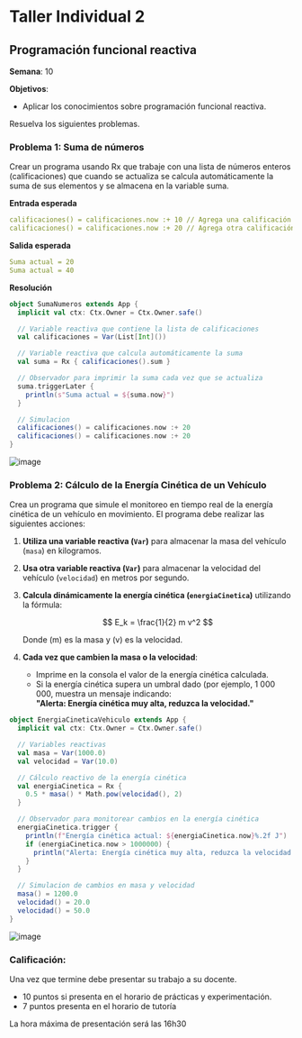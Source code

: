 # Taller Individual  2
## Programación funcional reactiva

**Semana**: 10

**Objetivos**:

- Aplicar los conocimientos sobre programación funcional reactiva.

Resuelva los siguientes problemas.

### Problema 1: Suma de números

Crear un programa usando Rx que trabaje con una lista de números enteros (calificaciones) que cuando se actualiza se calcula automáticamente la suma de sus elementos y se almacena en la variable suma.

**Entrada esperada**
```yaml
calificaciones() = calificaciones.now :+ 10 // Agrega una calificación
calificaciones() = calificaciones.now :+ 20 // Agrega otra calificación
```

**Salida esperada**
```yaml
Suma actual = 20
Suma actual = 40
```

**Resolución**
```Scala
object SumaNumeros extends App {
  implicit val ctx: Ctx.Owner = Ctx.Owner.safe()

  // Variable reactiva que contiene la lista de calificaciones
  val calificaciones = Var(List[Int]())

  // Variable reactiva que calcula automáticamente la suma
  val suma = Rx { calificaciones().sum }

  // Observador para imprimir la suma cada vez que se actualiza
  suma.triggerLater {
    println(s"Suma actual = ${suma.now}")
  }

  // Simulacion
  calificaciones() = calificaciones.now :+ 20
  calificaciones() = calificaciones.now :+ 20
}
```
![image](https://github.com/user-attachments/assets/5e288cbd-e942-4caa-8998-6a4de5ba2d68)

### Problema 2: Cálculo de la Energía Cinética de un Vehículo

Crea un programa que simule el monitoreo en tiempo real de la energía cinética de un vehículo en movimiento. El programa debe realizar las siguientes acciones:

1. **Utiliza una variable reactiva (`Var`)** para almacenar la masa del vehículo (`masa`) en kilogramos.
2. **Usa otra variable reactiva (`Var`)** para almacenar la velocidad del vehículo (`velocidad`) en metros por segundo.
3. **Calcula dinámicamente la energía cinética (`energiaCinetica`)** utilizando la fórmula:

   $$
   E_k = \frac{1}{2} m v^2
   $$

   Donde \(m\) es la masa y \(v\) es la velocidad.

4. **Cada vez que cambien la masa o la velocidad**:
   - Imprime en la consola el valor de la energía cinética calculada.
   - Si la energía cinética supera un umbral dado (por ejemplo, 1 000 000, muestra un mensaje indicando:  
     **"Alerta: Energía cinética muy alta, reduzca la velocidad."**

```Scala
object EnergiaCineticaVehiculo extends App {
  implicit val ctx: Ctx.Owner = Ctx.Owner.safe()

  // Variables reactivas
  val masa = Var(1000.0)
  val velocidad = Var(10.0)

  // Cálculo reactivo de la energía cinética
  val energiaCinetica = Rx {
    0.5 * masa() * Math.pow(velocidad(), 2)
  }

  // Observador para monitorear cambios en la energía cinética
  energiaCinetica.trigger {
    println(f"Energía cinética actual: ${energiaCinetica.now}%.2f J")
    if (energiaCinetica.now > 1000000) {
      println("Alerta: Energía cinética muy alta, reduzca la velocidad.")
    }
  }

  // Simulacion de cambios en masa y velocidad
  masa() = 1200.0
  velocidad() = 20.0
  velocidad() = 50.0
}
```

![image](https://github.com/user-attachments/assets/4cd7c952-0d87-4cfb-9832-72c342d3772d)


### Calificación:

Una vez que termine debe presentar su trabajo a su docente.

- 10 puntos si presenta en el horario de prácticas y experimentación.
- 7 puntos presenta en el horario de tutoría

La hora máxima de presentación será las 16h30

